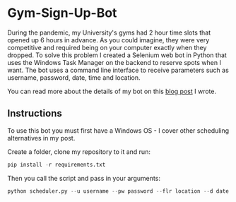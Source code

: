 # Gym-Sign-Up-Bot
During the pandemic, my University's gyms had 2 hour time slots that opened up 6 hours in advance. As you could imagine, they were very competitive and required 
being on your computer exactly when they dropped. To solve this problem I created a Selenium web bot in Python that uses the Windows Task Manager on the backend
to reserve spots when I want. The bot uses a command line interface to receive parameters such as username, password, date, time and location.

You can read more about the details of my bot on this [blog post](https://tmonty.tech/create-an-automated-web-bot-with-selenium-in-python) I wrote.

## Instructions
To use this bot you must first have a Windows OS - I cover other scheduling alternatives in my post.

Create a folder, clone my repository to it and run:
```python
pip install -r requirements.txt
```

Then you call the script and pass in your arguments:
```python
python scheduler.py --u username --pw password --flr location --d date --t time
```

